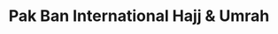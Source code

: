 ---
title: "Pak Ban International Hajj & Umrah"
url: /karachi/pak-ban-international-hajj-und-umrah/
shop: Reisebüro
---
